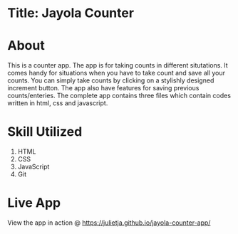 # Title: Jayola Counter

# About

This is a counter app.
The app is for taking counts in different situtations. It comes handy for situations when you have to take count and save all your counts. You can simply take counts by clicking on a stylishly designed increment button. The app also have features for saving previous counts/enteries.
The complete app contains three files which contain codes written in html, css and javascript.

# Skill Utilized
1. HTML
2. CSS
3. JavaScript
4. Git


# Live App
View the app in action @ https://julietja.github.io/jayola-counter-app/
